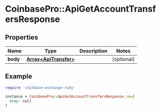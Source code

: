 # CoinbasePro::ApiGetAccountTransfersResponse

## Properties

| Name | Type | Description | Notes |
| ---- | ---- | ----------- | ----- |
| **body** | [**Array&lt;ApiTransfer&gt;**](ApiTransfer.md) |  | [optional] |

## Example

```ruby
require 'coinbase-exchange-ruby'

instance = CoinbasePro::ApiGetAccountTransfersResponse.new(
  body: null
)
```

